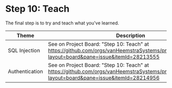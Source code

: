 # Step 10: Teach

The final step is to try and teach what you've learned.

| Theme | Description |
| --- | --- |
| SQL Injection | See on Project Board: "Step 10: Teach" at https://github.com/orgs/vanHeemstraSystems/projects/18/views/1?layout=board&pane=issue&itemId=28213555 |
| Authentication | See on Project Board: "Step 10: Teach" at https://github.com/orgs/vanHeemstraSystems/projects/19/views/1?layout=board&pane=issue&itemId=28214956 |
